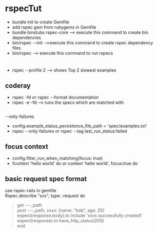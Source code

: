# rspecTut
* bundle init to create Gemfile
* add rspec gem from rubygems in Gemfile
* bundle binstubs rspec-core --> execute this command to create bin dependencies
* bin/rspec --init -->execute this command to create rspec dependency files
* bin/rspec --> execute this command to run rspecs

#
* rspec --profile 2 --> shows Top 2 slowest examples

## coderay
* rspec -fd or rspec --format documentation
* rspec -e <sample word here> -fd --> runs the specs which are matched with <sample word here>

##
--only-failures
* config.example_status_persistence_file_path = 'spec/examples.txt'
* rspec --only-failures or rspec --tag last_run_status:failed

## focus context
* config.filter_run_when_matching(focus: true)
* fcontext 'hello world' do or context 'hello world', focus:true do

## basic request spec format
use rspec-rails in gemfile\
Rspec.describe "xxx", type: :request do
 > get ---_path\
 > post ---_path, xxxx: {name: "bob", age: 25}\
 > expect(response.body).to include 'xxxx successfully created!'\
 > expect(response).to have_http_status(200)\
 end